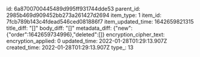 id: 6a8700700445489d995ff931744dde53
parent_id: 2985b469d909452bb273a261427d2694
item_type: 1
item_id: 7fcb789b143c4fdead546ced081886f7
item_updated_time: 1642659821315
title_diff: "[]"
body_diff: "[]"
metadata_diff: {"new":{"order":1642659734996},"deleted":[]}
encryption_cipher_text: 
encryption_applied: 0
updated_time: 2022-01-28T01:29:13.907Z
created_time: 2022-01-28T01:29:13.907Z
type_: 13